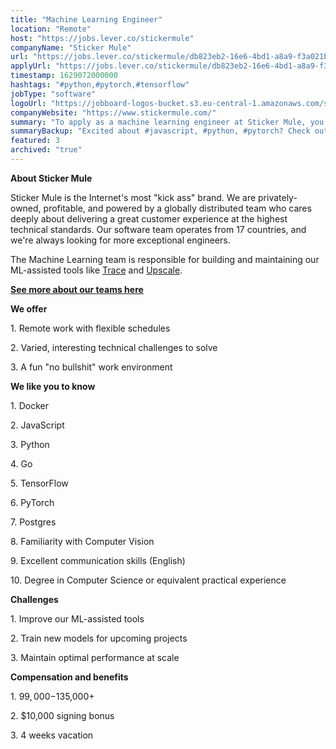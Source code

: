 ```yaml
---
title: "Machine Learning Engineer"
location: "Remote"
host: "https://jobs.lever.co/stickermule"
companyName: "Sticker Mule"
url: "https://jobs.lever.co/stickermule/db823eb2-16e6-4bd1-a8a9-f3a021b6c873"
applyUrl: "https://jobs.lever.co/stickermule/db823eb2-16e6-4bd1-a8a9-f3a021b6c873/apply"
timestamp: 1629072000000
hashtags: "#python,#pytorch,#tensorflow"
jobType: "software"
logoUrl: "https://jobboard-logos-bucket.s3.eu-central-1.amazonaws.com/sticker-mule"
companyWebsite: "https://www.stickermule.com/"
summary: "To apply as a machine learning engineer at Sticker Mule, you preferably need to have some experience in: #python, #pytorch, #tensorflow"
summaryBackup: "Excited about #javascript, #python, #pytorch? Check out this job post!"
featured: 3
archived: "true"
---
```


**About Sticker Mule**

Sticker Mule is the Internet's most "kick ass" brand. We are privately-owned, profitable, and powered by a globally distributed team who cares deeply about delivering a great customer experience at the highest technical standards. Our software team operates from 17 countries, and we're always looking for more exceptional engineers.

The Machine Learning team is responsible for building and maintaining our ML-assisted tools like [Trace](https://www.stickermule.com/trace) and [Upscale](https://www.stickermule.com/upscale).

**[See more about our teams here](https://www.stickermule.com/about)**

**We offer**

1\. Remote work with flexible schedules

2\. Varied, interesting technical challenges to solve

3\. A fun "no bullshit" work environment

**We like you to know**

1\. Docker

2\. JavaScript

3\. Python

4\. Go

5\. TensorFlow

6\. PyTorch

7\. Postgres

8\. Familiarity with Computer Vision

9\. Excellent communication skills (English)

10\. Degree in Computer Science or equivalent practical experience

**Challenges**

1\. Improve our ML-assisted tools

2\. Train new models for upcoming projects

3\. Maintain optimal performance at scale

**Compensation and benefits**

1\. $99,000-$135,000+

2\. $10,000 signing bonus

3\. 4 weeks vacation
